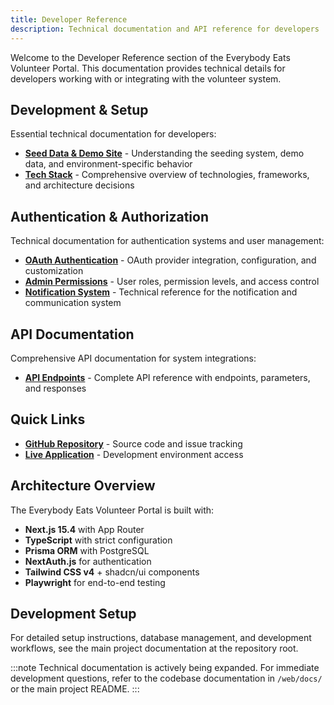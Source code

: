 ```yaml
---
title: Developer Reference
description: Technical documentation and API reference for developers
---
```


Welcome to the Developer Reference section of the Everybody Eats Volunteer Portal. This documentation provides technical details for developers working with or integrating with the volunteer system.

## Development & Setup

Essential technical documentation for developers:

- **[Seed Data & Demo Site](/developers/seed-data-demo/)** - Understanding the seeding system, demo data, and environment-specific behavior
- **[Tech Stack](/developers/tech-stack/)** - Comprehensive overview of technologies, frameworks, and architecture decisions

## Authentication & Authorization

Technical documentation for authentication systems and user management:

- **[OAuth Authentication](/developers/oauth-authentication/)** - OAuth provider integration, configuration, and customization
- **[Admin Permissions](/reference/permissions/)** - User roles, permission levels, and access control
- **[Notification System](/reference/notifications/)** - Technical reference for the notification and communication system

## API Documentation

Comprehensive API documentation for system integrations:

- **[API Endpoints](/reference/api-endpoints/)** - Complete API reference with endpoints, parameters, and responses

## Quick Links

- **[GitHub Repository](https://github.com/everybody-eats-nz/volunteer-portal)** - Source code and issue tracking
- **[Live Application](http://localhost:3000)** - Development environment access

## Architecture Overview

The Everybody Eats Volunteer Portal is built with:

- **Next.js 15.4** with App Router
- **TypeScript** with strict configuration
- **Prisma ORM** with PostgreSQL
- **NextAuth.js** for authentication
- **Tailwind CSS v4** + shadcn/ui components
- **Playwright** for end-to-end testing

## Development Setup

For detailed setup instructions, database management, and development workflows, see the main project documentation at the repository root.

:::note
Technical documentation is actively being expanded. For immediate development questions, refer to the codebase documentation in `/web/docs/` or the main project README.
:::